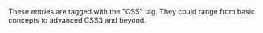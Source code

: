 ---
---
These entries are tagged with the "CSS" tag. They could range from basic concepts to advanced CSS3 and beyond.